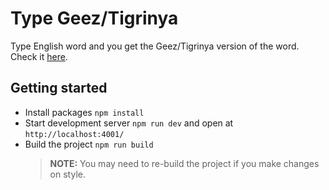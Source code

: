 # Type Geez/Tigrinya

Type English word and you get the Geez/Tigrinya version of the word.
Check it [here](https://heartfelt-bonbon-3b9aca.netlify.app/).

## Getting started
- Install packages `npm install`
- Start development server `npm run dev` and open at `http://localhost:4001/`
- Build the project `npm run build`
    > **NOTE:** You may need to re-build the project if you make changes on style.
